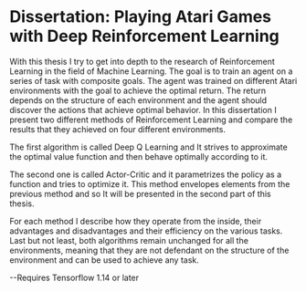 # Dissertation: Playing Atari Games with Deep Reinforcement Learning

With this thesis I try to get into depth to the research of Reinforcement Learning in the field of Machine Learning. The goal is to train an agent on a series of task with composite goals. The agent was trained on different Atari environments with the goal to achieve the optimal return. The return depends on the structure of each environment and the agent should discover the actions that achieve optimal behavior.
In this dissertation I present two different methods of Reinforcement Learning and compare the results that they achieved on four different environments.

The first algorithm is called Deep Q Learning and It strives to approximate the optimal value function and then behave optimally according to it.

The second one is called Actor-Critic and it parametrizes the policy as a function and tries to optimize it. This method envelopes elements from the previous method and so It will be presented in the second part of this thesis.

For each method I describe how they operate from the inside, their advantages and disadvantages and their efficiency on the various tasks.
Last but not least, both algorithms remain unchanged for all the environments, meaning that they are not defendant on the structure of the environment and can be used to achieve any task.

--Requires Tensorflow 1.14 or later
